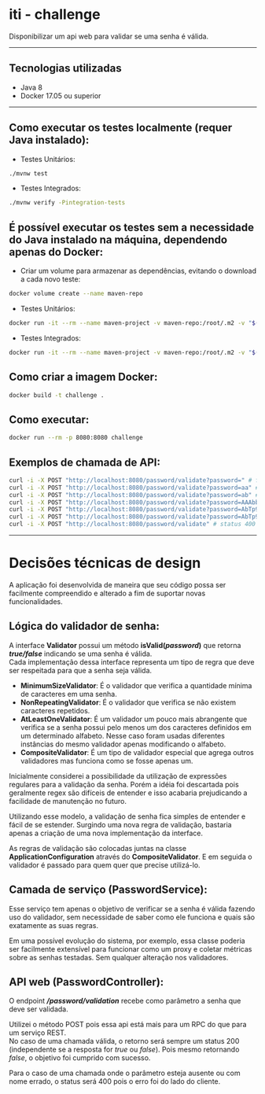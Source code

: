 # iti - challenge

Disponibilizar um api web para validar se uma senha é válida.

---

## Tecnologias utilizadas

- Java 8
- Docker 17.05 ou superior

---

## Como executar os testes localmente (requer Java instalado):

- Testes Unitários:
```sh
./mvnw test
```

- Testes Integrados:
```sh
./mvnw verify -Pintegration-tests
```


## É possível executar os testes sem a necessidade do Java instalado na máquina, dependendo apenas do Docker:

- Criar um volume para armazenar as dependências, evitando o download a cada novo teste:
```sh
docker volume create --name maven-repo
```

- Testes Unitários:
```sh
docker run -it --rm --name maven-project -v maven-repo:/root/.m2 -v "$(pwd)":/mymaven -w /mymaven openjdk:8-alpine ./mvnw test clean
```

- Testes Integrados:
```sh
docker run -it --rm --name maven-project -v maven-repo:/root/.m2 -v "$(pwd)":/mymaven -w /mymaven openjdk:8-alpine ./mvnw verify -Pintegration-tests clean
```


## Como criar a imagem Docker:
```sh
docker build -t challenge .
```

## Como executar:
```sh
docker run --rm -p 8080:8080 challenge
```

## Exemplos de chamada de API:
```sh
curl -i -X POST "http://localhost:8080/password/validate?password=" # false
curl -i -X POST "http://localhost:8080/password/validate?password=aa" # false
curl -i -X POST "http://localhost:8080/password/validate?password=ab" # false
curl -i -X POST "http://localhost:8080/password/validate?password=AAAbbbCc" # false
curl -i -X POST "http://localhost:8080/password/validate?password=AbTp9\!foo" # false
curl -i -X POST "http://localhost:8080/password/validate?password=AbTp9\!fok" # true
curl -i -X POST "http://localhost:8080/password/validate" # status 400
```

---

# Decisões técnicas de design

A aplicação foi desenvolvida de maneira que seu código possa ser facilmente compreendido e alterado a fim de suportar novas funcionalidades.

## Lógica do validador de senha:
A interface **Validator** possui um método **isValid(*password*)** que retorna ***true/false*** indicando se uma senha é válida.\
Cada implementação dessa interface representa um tipo de regra que deve ser respeitada para que a senha seja válida.
- **MinimumSizeValidator**: É o validador que verifica a quantidade mínima de caracteres em uma senha.
- **NonRepeatingValidator**: É o validador que verifica se não existem caracteres repetidos.
- **AtLeastOneValidator**: É um validador um pouco mais abrangente que verifica se a senha possui pelo menos um dos caracteres definidos em um determinado alfabeto.
Nesse caso foram usadas diferentes instâncias do mesmo validador apenas modificando o alfabeto.
- **CompositeValidator**: É um tipo de validador especial que agrega outros validadores mas funciona como se fosse apenas um.

Inicialmente considerei a possibilidade da utilização de expressões regulares para a validação da senha.
Porém a idéia foi descartada pois geralmente regex são difíceis de entender e isso acabaria prejudicando a facilidade de manutenção no futuro.

Utilizando esse modelo, a validação de senha fica simples de entender e fácil de se estender.
Surgindo uma nova regra de validação, bastaria apenas a criação de uma nova implementação da interface.

As regras de validação são colocadas juntas na classe **ApplicationConfiguration** através do **CompositeValidator**.
E em seguida o validador é passado para quem quer que precise utilizá-lo.

## Camada de serviço (PasswordService):
Esse serviço tem apenas o objetivo de verificar se a senha é válida fazendo uso do validador, sem necessidade de saber como ele funciona e quais são exatamente as suas regras.

Em uma possível evolução do sistema, por exemplo, essa classe poderia ser facilmente extensível para funcionar como um proxy e coletar métricas sobre as senhas testadas.
Sem qualquer alteração nos validadores.

## API web (PasswordController):
O endpoint ***/password/validation*** recebe como parâmetro a senha que deve ser validada.

Utilizei o método POST pois essa api está mais para um RPC do que para um serviço REST. \
No caso de uma chamada válida, o retorno será sempre um status 200 (independente se a resposta for *true* ou *false*).
Pois mesmo retornando *false*, o objetivo foi cumprido com sucesso.

Para o caso de uma chamada onde o parâmetro esteja ausente ou com nome errado, o status será 400 pois o erro foi do lado do cliente.
